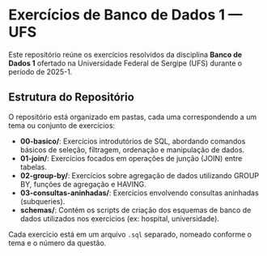 # Exercícios de Banco de Dados 1 — UFS

Este repositório reúne os exercícios resolvidos da disciplina **Banco de Dados 1** ofertado na Universidade Federal de Sergipe (UFS) durante o período de 2025-1.

## Estrutura do Repositório

O repositório está organizado em pastas, cada uma correspondendo a um tema ou conjunto de exercícios:

- **00-basico/**: Exercícios introdutórios de SQL, abordando comandos básicos de seleção, filtragem, ordenação e manipulação de dados.
- **01-join/**: Exercícios focados em operações de junção (JOIN) entre tabelas.
- **02-group-by/**: Exercícios sobre agregação de dados utilizando GROUP BY, funções de agregação e HAVING.
- **03-consultas-aninhadas/**: Exercícios envolvendo consultas aninhadas (subqueries).
- **schemas/**: Contém os scripts de criação dos esquemas de banco de dados utilizados nos exercícios (ex: hospital, universidade).

Cada exercício está em um arquivo `.sql` separado, nomeado conforme o tema e o número da questão.